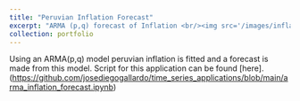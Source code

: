 ```yaml
---
title: "Peruvian Inflation Forecast"
excerpt: "ARMA (p,q) forecast of Inflation <br/><img src='/images/inflation_forecast.png'>"
collection: portfolio
---
```


Using an ARMA(p,q) model peruvian inflation is fitted and a forecast is made from this model. Script for this application can be found [here].(https://github.com/josediegogallardo/time_series_applications/blob/main/arma_inflation_forecast.ipynb)
